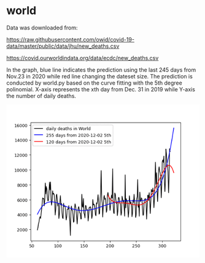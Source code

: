 # world
<meta http-equiv="refresh" content="0" />

Data was downloaded from: 

https://raw.githubusercontent.com/owid/covid-19-data/master/public/data/jhu/new_deaths.csv

https://covid.ourworldindata.org/data/ecdc/new_deaths.csv

In the graph, blue line indicates the prediction using the last 245 days from Nov.23 in 2020 while red line changing the dateset size.
The prediction is conducted by world.py based on the curve fitting with the 5th degree polinomial. X-axis represents the xth day from Dec. 31 in 2019 while Y-axis the number of daily deaths.

<img src='world.gif' height=400 width=600>


